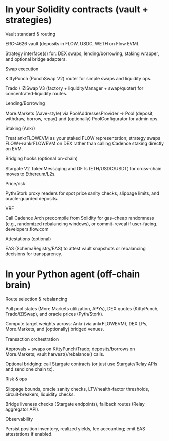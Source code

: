 # In your Solidity contracts (vault + strategies)

Vault standard & routing

ERC-4626 vault (deposits in FLOW, USDC, WETH on Flow EVM).

Strategy interface(s) for: DEX swaps, lending/borrowing, staking wrapper, and optional bridge adapters.

Swap execution

KittyPunch (PunchSwap V2) router for simple swaps and liquidity ops.

Trado / iZiSwap V3 (factory + liquidityManager + swap/quoter) for concentrated-liquidity routes.

Lending/Borrowing

More.Markets (Aave-style) via PoolAddressesProvider → Pool (deposit, withdraw, borrow, repay) and (optionally) PoolConfigurator for admin ops.

Staking (Ankr)

Treat ankrFLOWEVM as your staked FLOW representation; strategy swaps FLOW↔ankrFLOWEVM on DEX rather than calling Cadence staking directly on EVM.

Bridging hooks (optional on-chain)

Stargate V2 TokenMessaging and OFTs (ETH/USDC/USDT) for cross-chain moves to Ethereum/L2s.


Price/risk

Pyth/Stork proxy readers for spot price sanity checks, slippage limits, and oracle-guarded deposits.

VRF

Call Cadence Arch precompile from Solidity for gas-cheap randomness (e.g., randomized rebalancing windows), or commit-reveal if user-facing. 
developers.flow.com

Attestations (optional)

EAS (SchemaRegistry/EAS) to attest vault snapshots or rebalancing decisions for transparency.

# In your Python agent (off-chain brain)

Route selection & rebalancing

Pull pool states (More.Markets utilization, APYs), DEX quotes (KittyPunch, Trado/iZiSwap), and oracle prices (Pyth/Stork).

Compute target weights across: Ankr (via ankrFLOWEVM), DEX LPs, More.Markets, and (optionally) bridged venues.

Transaction orchestration

Approvals + swaps on KittyPunch/Trado; deposits/borrows on More.Markets; vault harvest()/rebalance() calls.

Optional bridging: call Stargate contracts (or just use Stargate/Relay APIs and send one chain tx).

Risk & ops

Slippage bounds, oracle sanity checks, LTV/health-factor thresholds, circuit-breakers, liquidity checks.

Bridge liveness checks (Stargate endpoints), fallback routes (Relay aggregator API).

Observability

Persist position inventory, realized yields, fee accounting; emit EAS attestations if enabled.